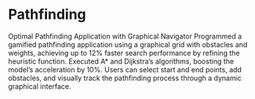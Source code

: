 # Pathfinding
Optimal Pathfinding Application with Graphical Navigator
Programmed a gamified pathfinding application using a graphical grid with obstacles and weights, achieving up to
12% faster search performance by refining the heuristic function.
Executed A* and Dijkstra’s algorithms, boosting the model’s acceleration by 10%. Users can select start and end
points, add obstacles, and visually track the pathfinding process through a dynamic graphical interface.

